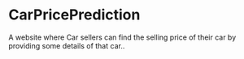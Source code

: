 # CarPricePrediction
 A website where Car sellers can find the selling price of their car by providing some  details of that car..
